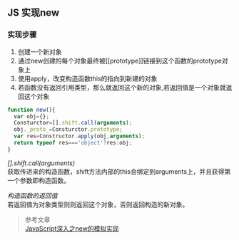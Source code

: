 ## JS 实现new
### 实现步骤
1. 创建一个新对象
2. 通过new创建的每个对象最终被[[prototype]]链接到这个函数的prototype对象上
3. 使用apply，改变构造函数this的指向到新建的对象
4. 若函数没有返回引用类型，那么就返回这个新的对象,若返回值是一个对象就返回这个对象
```javascript
function new(){
  var obj={};
  Consturctor=[].shift.call(arguments);
  obj._proto_=Consturctor.prototype;
  var res=Constructor.apply(obj,arguments);
  return typeof res==='object'?res:obj;
}
```

*[].shift.call(arguments)*  
获取传进来的构造函数，shift方法内部的this会绑定到arguments上，并且获得第一个参数即构造函数。  

*构造函数的返回值*  
若返回值为对象类型则则返回这个对象，否则返回构造的新对象。  

> 参考文章  
[JavaScript深入之new的模拟实现](https://github.com/mqyqingfeng/Blog/issues/13)


